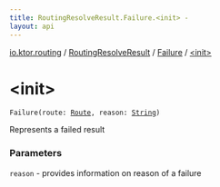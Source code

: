 ```yaml
---
title: RoutingResolveResult.Failure.<init> - 
layout: api
---
```


<div class='api-docs-breadcrumbs'><a href="../../index.html">io.ktor.routing</a> / <a href="../index.html">RoutingResolveResult</a> / <a href="index.html">Failure</a> / <a href="./-init-.html">&lt;init&gt;</a></div>

# &lt;init&gt;

<div class="signature"><code><span class="identifier">Failure</span><span class="symbol">(</span><span class="parameterName" id="io.ktor.routing.RoutingResolveResult.Failure$<init>(io.ktor.routing.Route, kotlin.String)/route">route</span><span class="symbol">:</span>&nbsp;<a href="../../-route/index.html"><span class="identifier">Route</span></a><span class="symbol">, </span><span class="parameterName" id="io.ktor.routing.RoutingResolveResult.Failure$<init>(io.ktor.routing.Route, kotlin.String)/reason">reason</span><span class="symbol">:</span>&nbsp;<a href="https://kotlinlang.org/api/latest/jvm/stdlib/kotlin/-string/index.html"><span class="identifier">String</span></a><span class="symbol">)</span></code></div>

Represents a failed result

### Parameters

<code>reason</code> - provides information on reason of a failure